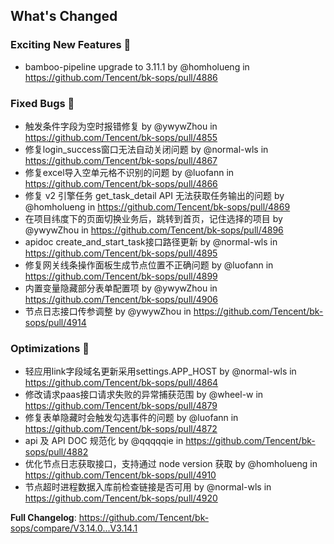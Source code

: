 <!-- Release notes generated using configuration in .github/release.yml at release_anchor -->

## What's Changed

### Exciting New Features 🎉
* bamboo-pipeline upgrade to 3.11.1 by @homholueng in https://github.com/Tencent/bk-sops/pull/4886

### Fixed Bugs 👾
* 触发条件字段为空时报错修复 by @ywywZhou in https://github.com/Tencent/bk-sops/pull/4855
* 修复login_success窗口无法自动关闭问题 by @normal-wls in https://github.com/Tencent/bk-sops/pull/4867
* 修复excel导入空单元格不识别的问题 by @luofann in https://github.com/Tencent/bk-sops/pull/4866
* 修复 v2 引擎任务 get_task_detail API 无法获取任务输出的问题 by @homholueng in https://github.com/Tencent/bk-sops/pull/4869
* 在项目纬度下的页面切换业务后，跳转到首页，记住选择的项目 by @ywywZhou in https://github.com/Tencent/bk-sops/pull/4896
* apidoc create_and_start_task接口路径更新 by @normal-wls in https://github.com/Tencent/bk-sops/pull/4895
* 修复网关线条操作面板生成节点位置不正确问题 by @luofann in https://github.com/Tencent/bk-sops/pull/4899
* 内置变量隐藏部分表单配置项 by @ywywZhou in https://github.com/Tencent/bk-sops/pull/4906
* 节点日志接口传参调整 by @ywywZhou in https://github.com/Tencent/bk-sops/pull/4914

### Optimizations 🦾
* 轻应用link字段域名更新采用settings.APP_HOST by @normal-wls in https://github.com/Tencent/bk-sops/pull/4864
* 修改请求paas接口请求失败的异常捕获范围 by @wheel-w in https://github.com/Tencent/bk-sops/pull/4879
* 修复表单隐藏时会触发勾选事件的问题 by @luofann in https://github.com/Tencent/bk-sops/pull/4872
* api 及 API DOC 规范化 by @qqqqqie in https://github.com/Tencent/bk-sops/pull/4882
* 优化节点日志获取接口，支持通过 node version 获取 by @homholueng in https://github.com/Tencent/bk-sops/pull/4910
* 节点超时进程数据入库前检查链接是否可用 by @normal-wls in https://github.com/Tencent/bk-sops/pull/4920


**Full Changelog**: https://github.com/Tencent/bk-sops/compare/V3.14.0...V3.14.1